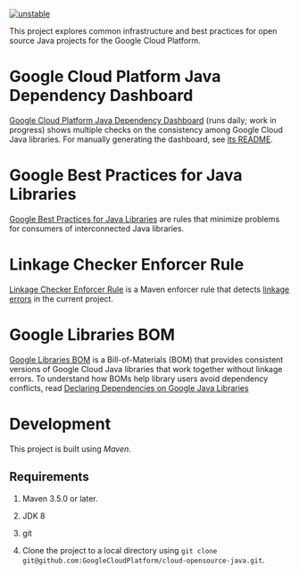 [![unstable](http://badges.github.io/stability-badges/dist/unstable.svg)](http://github.com/badges/stability-badges)

This project explores common infrastructure and best practices for open source
Java projects for the Google Cloud Platform.

# Google Cloud Platform Java Dependency Dashboard

[Google Cloud Platform Java Dependency Dashboard](
https://storage.googleapis.com/cloud-opensource-java-dashboard/com.google.cloud/libraries-bom/snapshot/index.html)
(runs daily; work in progress) shows multiple checks on the consistency among
Google Cloud Java libraries. For manually generating the dashboard, see
[its README](./dashboard/README.md).

# Google Best Practices for Java Libraries

[Google Best Practices for Java Libraries](https://googlecloudplatform.github.io/cloud-opensource-java/)
are rules that minimize problems for consumers of interconnected Java libraries.

# Linkage Checker Enforcer Rule

[Linkage Checker Enforcer Rule](./enforcer-rules)  is a Maven enforcer rule that
detects [linkage errors](
./library-best-practices/glossary.md#types-of-conflicts-and-compatibility) in
the current project.

# Google Libraries BOM

[Google Libraries BOM](boms/cloud-oss-bom) is a Bill-of-Materials (BOM) that
provides consistent versions of Google Cloud Java libraries that work together
without linkage errors.
To understand how BOMs help library users avoid dependency conflicts, read
[Declaring Dependencies on Google Java Libraries](DECLARING_DEPENDENCIES.md)

# Development

This project is built using _Maven_.

## Requirements

1. Maven 3.5.0 or later.

1. JDK 8

1. git

1. Clone the project to a local directory using `git clone
   git@github.com:GoogleCloudPlatform/cloud-opensource-java.git`.
